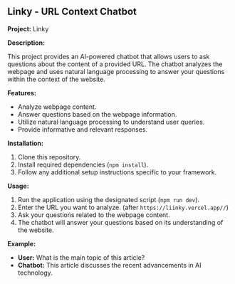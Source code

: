 ## Linky - URL Context Chatbot

**Project:** Linky

**Description:**

This project provides an AI-powered chatbot that allows users to ask questions about the content of a provided URL. The chatbot analyzes the webpage and uses natural language processing to answer your questions within the context of the website.

**Features:**

* Analyze webpage content.
* Answer questions based on the webpage information.
* Utilize natural language processing to understand user queries.
* Provide informative and relevant responses.

**Installation:**

1. Clone this repository.
2. Install required dependencies (`npm install`).
3. Follow any additional setup instructions specific to your framework.

**Usage:**

1. Run the application using the designated script (`npm run dev`).
2. Enter the URL you want to analyze. (after `https://liinky.vercel.app//`)
3. Ask your questions related to the webpage content.
4. The chatbot will answer your questions based on its understanding of the website.

**Example:**

* **User:**  What is the main topic of this article?
* **Chatbot:** This article discusses the recent advancements in AI technology.

